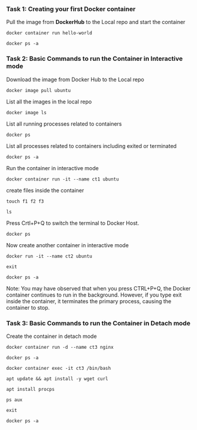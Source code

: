### Task 1: Creating your first Docker container
Pull the image from **DockerHub** to the Local repo and start the container
```
docker container run hello-world  
```
```
docker ps -a
```
### Task 2: Basic Commands to run the Container in Interactive mode
Download the image from Docker Hub to the Local repo
```
docker image pull ubuntu
```
List all the images in the local repo
```
docker image ls
```
List all running processes related to containers
```
docker ps 
```
List all processes related to containers including exited or terminated
```
docker ps -a
```
Run the container in interactive mode
```
docker container run -it --name ct1 ubuntu
```
create files inside the container
```
touch f1 f2 f3
```
```
ls
```
Press Crtl+P+Q to switch the terminal to Docker Host.
```
docker ps
```
Now create another container in interactive mode
```
docker run -it --name ct2 ubuntu
```
```
exit
```
```
docker ps -a
```
Note: You may have observed that when you press CTRL+P+Q, the Docker container continues to run in the background. However, if you type exit inside the container, it terminates the primary process, causing the container to stop.

### Task 3: Basic Commands to run the Container in Detach mode 

Create the container in detach mode
```
docker container run -d --name ct3 nginx
```
```
docker ps -a
```
```
docker container exec -it ct3 /bin/bash
```
```
apt update && apt install -y wget curl
```
```
apt install procps
```
```
ps aux
```
```
exit
```
```
docker ps -a
```

